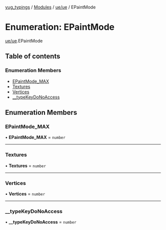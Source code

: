 [yug_typings](../README.md) / [Modules](../modules.md) / [ue/ue](../modules/ue_ue.md) / EPaintMode

# Enumeration: EPaintMode

[ue/ue](../modules/ue_ue.md).EPaintMode

## Table of contents

### Enumeration Members

- [EPaintMode\_MAX](ue_ue.EPaintMode.md#epaintmode_max)
- [Textures](ue_ue.EPaintMode.md#textures)
- [Vertices](ue_ue.EPaintMode.md#vertices)
- [\_\_typeKeyDoNoAccess](ue_ue.EPaintMode.md#__typekeydonoaccess)

## Enumeration Members

### EPaintMode\_MAX

• **EPaintMode\_MAX** = `number`

___

### Textures

• **Textures** = `number`

___

### Vertices

• **Vertices** = `number`

___

### \_\_typeKeyDoNoAccess

• **\_\_typeKeyDoNoAccess** = `number`
